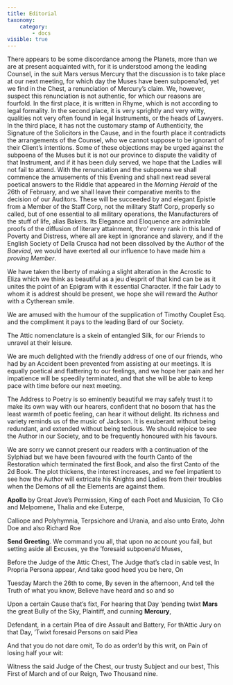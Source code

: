 ```yaml
---
title: Editorial
taxonomy:
    category:
        - docs
visible: true
---
```


There appears to be some discordance among the Planets, more than we are at present acquainted with, for it is understood among the leading Counsel, in the suit Mars versus Mercury that the discussion is to take place at our next meeting, for which day the Muses have been subpoena’ed, yet we find in the Chest, a renunciation of Mercury’s claim. We, however, suspect this renunciation is not authentic, for which our reasons are fourfold. In the first place, it is written in Rhyme, which is not according to legal formality. In the second place, it is very sprightly and very witty, qualities not very often found in legal Instruments, or the heads of Lawyers. In the third place, it has not the customary stamp of Authenticity, the Signature of the Solicitors in the Cause, and in the fourth place it contradicts the arrangements of the Counsel, who we cannot suppose to be ignorant of their Client’s intentions. Some of these objections may be urged against the subpoena of the Muses but it is not our province to dispute the validity of that Instrument, and if it has been duly served, we hope that the Ladies will not fail to attend. With the renunciation and the subpoena we shall commence the amusements of this Evening and shall next read several poetical answers to the Riddle that appeared in the *Morning Herald* of the 26th of February, and we shall leave their comparative merits to the decision of our Auditors. These will be succeeded by and elegant Epistle from a Member of the Staff Corp, not the military Staff Corp, properly so called, but of one essential to all military operations, the Manufacturers of the stuff of life, alias Bakers. Its Elegance and Eloquence are admirable proofs of the diffusion of literary attainment, thro’ every rank in this land of Poverty and Distress, where all are kept in ignorance and slavery, and if the English Society of Della Crusca had not been dissolved by the Author of the *Baeviad*, we would have exerted all our influence to have made him a *proving Member*.

We have taken the liberty of making a slight alteration in the Acrostic to Eliza which we think as beautiful as a jeu d’esprit of that kind can be as it unites the point of an Epigram with it essential Character. If the fair Lady to whom it is addrest should be present, we hope she will reward the Author with a Cytherean smile.

We are amused with the humour of the supplication of Timothy Couplet Esq. and the compliment it pays to the leading Bard of our Society.

The Attic nomenclature is a skein of entangled Silk, for our Friends to unravel at their leisure.

We are much delighted with the friendly address of one of our friends, who had by an Accident been prevented from assisting at our meetings. It is equally poetical and flattering to our feelings, and we hope her pain and her impatience will be speedily terminated, and that she will be able to keep pace with time before our next meeting.

The Address to Poetry is so eminently beautiful we may safely trust it to make its own way with our hearers, confident that no bosom that has the least warmth of poetic feeling, can hear it without delight. Its richness and variety reminds us of the music of Jackson. It is exuberant without being redundant, and extended without being tedious. We should rejoice to see the Author in our Society, and to be frequently honoured with his favours.

We are sorry we cannot present our readers with a continuation of the Sylphiad but we have been favoured with the fourth Canto of the Restoration which terminated the first Book, and also the first Canto of the 2d Book. The plot thickens, the interest increases, and we feel impatient to see how the Author will extricate his Knights and Ladies from their troubles when the Demons of all the Elements are against them.

**Apollo** by Great Jove’s Permission, King of each Poet and Musician, To Clio and Melpomene, Thalia and eke Euterpe,

Calliope and Polyhymnia, Terpsichore and Urania, and also unto Erato, John Doe and also Richard Roe

**Send Greeting**. We command you all, that upon no account you fail, but setting aside all Excuses, ye the ’foresaid subpoena’d Muses,

Before the Judge of the Attic Chest, The Judge that’s clad in sable vest, In Propria Persona appear, And take good heed you be here, On

Tuesday March the 26th to come, By seven in the afternoon, And tell the Truth of what you know, Believe have heard and so and so

Upon a certain Cause that’s fixt, For hearing that Day ’pending twixt **Mars** the great Bully of the Sky, Plaintiff, and cunning **Mercury**,

Defendant, in a certain Plea of dire Assault and Battery, For th’Attic Jury on that Day, ’Twixt foresaid Persons on said Plea

And that you do not dare omit, To do as order’d by this writ, on Pain of losing half your wit:

Witness the said Judge of the Chest, our trusty Subject and our best, This First of March and of our Reign, Two Thousand nine.
